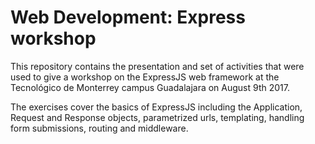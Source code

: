 # Web Development: Express workshop

This repository contains the presentation and set of activities that
were used to give a workshop on the ExpressJS web framework at the
Tecnológico de Monterrey campus Guadalajara on August 9th 2017.

The exercises cover the basics of ExpressJS including the
Application, Request and Response objects, parametrized urls,
templating, handling form submissions, routing and middleware.